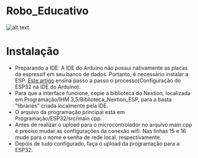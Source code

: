 # Robo_Educativo
![alt text](https://enginoeducation.com/wp-content/uploads/2019/01/43.png)

# Instalação
- Preparando a IDE: A IDE do Arduino não possui nativamente as placas da espressif em seu banco de dados. Portanto, é necessário instalar a ESP. [Este artigo](https://www.usinainfo.com.br/blog/programar-esp32-com-a-ide-arduino-tutorial-completo/) ensina passo a passo o processo(Configuração do ESP32 na IDE do Arduino). 
- Para que a interface funcione, copie a biblioteca do Nextion, localizada em Programação/IHM 3,5/Biblioteca_Nextion_ESP, para a basta "libraries" criada localmente pela IDE.
- O arquivo da programação principal está em Programação/ESP32/src/main.cpp. 
- Antes de realizar o upload para o microcontrolador no arquivo main.cpp é preciso mudar as configurações da conexão wifi. Nas linhas 15 e 16 mude para o nome e senha de rede local, respectivamente.
- Depois de tudo configurado, faça o upload da programação para a ESP32.
